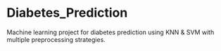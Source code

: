 # Diabetes_Prediction
Machine learning project for diabetes prediction using KNN &amp; SVM with multiple preprocessing strategies.

